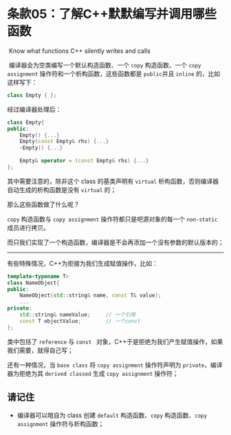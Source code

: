# 条款05：了解C++默默编写并调用哪些函数

​		Know what functions C++ silently writes and calls

​	编译器会为空类编写一个默认构造函数、一个 `copy` 构造函数、一个 `copy assignment` 操作符和一个析构函数，这些函数都是 `public`并且 `inline` 的，比如这样写下：

````c++
class Empty { };
````

经过编译器处理后：

````c++
class Empty{
public:
	Empty() {...}
	Empty(const Empty& rhs) {...}
	~Empty() {...}
	
	Empty& operator = (const Empty& rhs) {...}
};
````

其中需要注意的，除非这个 class 的基类声明有 `virtual` 析构函数，否则编译器自动生成的析构函数是没有 `virtual` 的；

那么这些函数做了什么呢？

 `copy` 构造函数与 `copy assignment` 操作符都只是吧源对象的每一个 `non-static` 成员进行拷贝。

而只我们实现了一个构造函数，编译器是不会再添加一个没有参数的默认版本的；

---



有些特殊情况，C++为拒接为我们生成赋值操作，比如：

````c++
template<typename T>
class NameObject{
public:
	NameObject(std::string& name, const T& value);
	...
private:
	std::string& nameValue;		// 一个引用
	const T objectValue;		// 一个const
};
````

类中包括了 `reference` 与 `const ` 对象，C++于是拒绝为我们产生赋值操作，如果我们需要，就得自己写；

还有一种情况，当 `base class` 将 `copy assignment` 操作符声明为 `private`，编译器为拒绝为其 `derived classed` 生成 `copy assignment` 操作符；





## 请记住

- 编译器可以暗自为 class 创建 `default` 构造函数、`copy` 构造函数、`copy assignment` 操作符与析构函数；

